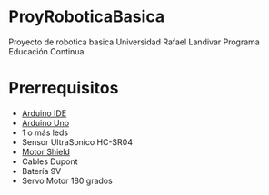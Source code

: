 # ProyRoboticaBasica
Proyecto de robotica basica Universidad Rafael Landivar Programa Educación Continua

# Prerrequisitos


* [Arduino IDE](https://www.arduino.cc/en/main/software)
* [Arduino Uno](https://www.arduino.cc/en/Main/ArduinoBoardUno)
* 1 o más leds
* Sensor UltraSonico HC-SR04
* [Motor Shield](https://www.arduino.cc/en/main/software)
* Cables Dupont
* Batería 9V
* Servo Motor 180 grados
